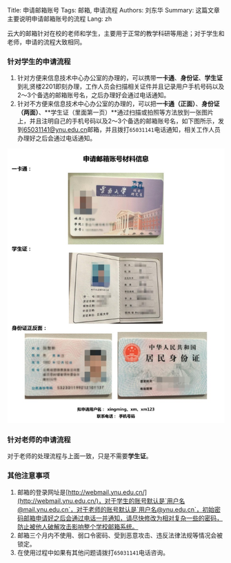 Title: 申请邮箱账号
Tags: 邮箱, 申请流程
Authors: 刘东华
Summary: 这篇文章主要说明申请邮箱账号的流程
Lang: zh

云大的邮箱针对在校的老师和学生，主要用于正常的教学科研等用途；对于学生和老师，申请的流程大致相同。

### 针对学生的申请流程

1. 针对方便来信息技术中心办公室的办理的，可以携带**一卡通**、**身份证**、**学生证**到礼贤楼2201即刻办理，工作人员会扫描相关证件并且记录用户手机号码以及2～3个备选的邮箱账号名，之后办理好会通过电话通知。
2. 针对不方便来信息技术中心办公室的办理的，可以把**一卡通（正面）**、**身份证（两面）**、**学生证（里面第一页）**通过扫描或拍照等方法放到一张图片上，并且注明自己的手机号码以及2～3个备选的邮箱账号名，如下图所示，发到[65031141@ynu.edu.cn](mailto:65031141@ynu.edu.cn)邮箱，并且拨打`65031141`电话通知，相关工作人员办理好之后会通过电话通知。

![申请邮箱账号相关信息图示](/images/apply_for_email_account.jpg)

### 针对老师的申请流程

对于老师的处理流程与上面一致，只是不需要**学生证**。

### 其他注意事项

1. 邮箱的登录网址是[http://webmail.ynu.edu.cn/](http://webmail.ynu.edu.cn/)，对于学生的账号默认是`用户名@mail.ynu.edu.cn`，对于老师的账号默认是`用户名@ynu.edu.cn`，初始密码邮箱申请好之后会通过电话一并通知，请尽快修改为相对复杂一些的密码，防止被他人破解攻击影响整个学校邮箱系统。
2. 邮箱三个月内不使用、弱口令密码、受到恶意攻击、违反法律法规等情况会被锁定。
3. 在使用过程中如果有其他问题请拨打`65031141`电话咨询。


